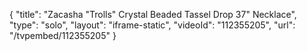 {
    "title": "Zacasha \"Trolls\" Crystal Beaded Tassel Drop 37\" Necklace",
    "type": "solo",
    "layout": "iframe-static",
    "videoId": "112355205",
    "url": "\/tvpembed\/112355205"
}